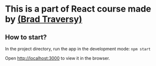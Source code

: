 # This is a part of React course made by [(Brad Traversy)](https://www.traversymedia.com/)
## How to start?     

In the project directory, run the app in the development mode:
`npm start`

Open [http://localhost:3000](http://localhost:3000) to view it in the browser.
